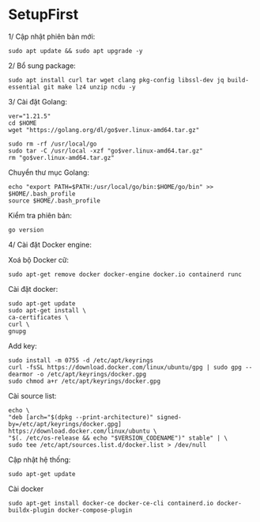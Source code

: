 # SetupFirst

1/ Cập nhật phiên bản mới:

    sudo apt update && sudo apt upgrade -y
    
2/ Bổ sung package:

    sudo apt install curl tar wget clang pkg-config libssl-dev jq build-essential git make lz4 unzip ncdu -y
    
3/ Cài đặt Golang:

    ver="1.21.5" 
    cd $HOME 
    wget "https://golang.org/dl/go$ver.linux-amd64.tar.gz" 

    sudo rm -rf /usr/local/go 
    sudo tar -C /usr/local -xzf "go$ver.linux-amd64.tar.gz" 
    rm "go$ver.linux-amd64.tar.gz" 
    
Chuyển thư mục Golang:

    echo "export PATH=$PATH:/usr/local/go/bin:$HOME/go/bin" >> $HOME/.bash_profile
    source $HOME/.bash_profile
    
Kiểm tra phiên bản:

    go version
    
4/ Cài đặt Docker engine:

Xoá bộ Docker cữ:

    sudo apt-get remove docker docker-engine docker.io containerd runc
    
Cài đặt docker:

    sudo apt-get update
    sudo apt-get install \
    ca-certificates \
    curl \
    gnupg
    
Add key:
    
    sudo install -m 0755 -d /etc/apt/keyrings
    curl -fsSL https://download.docker.com/linux/ubuntu/gpg | sudo gpg --dearmor -o /etc/apt/keyrings/docker.gpg
    sudo chmod a+r /etc/apt/keyrings/docker.gpg
    
Cài source list:
    
    echo \
    "deb [arch="$(dpkg --print-architecture)" signed-by=/etc/apt/keyrings/docker.gpg] https://download.docker.com/linux/ubuntu \
    "$(. /etc/os-release && echo "$VERSION_CODENAME")" stable" | \
    sudo tee /etc/apt/sources.list.d/docker.list > /dev/null
    
Cập nhật hệ thống:

    sudo apt-get update
    
Cài docker

    sudo apt-get install docker-ce docker-ce-cli containerd.io docker-buildx-plugin docker-compose-plugin

